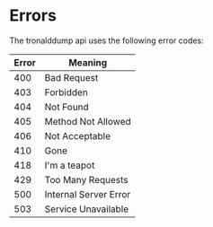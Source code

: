 # Errors

The tronalddump api uses the following error codes:

Error | Meaning
---------- | -------
400 | Bad Request
403 | Forbidden
404 | Not Found
405 | Method Not Allowed
406 | Not Acceptable
410 | Gone
418 | I'm a teapot
429 | Too Many Requests
500 | Internal Server Error
503 | Service Unavailable
